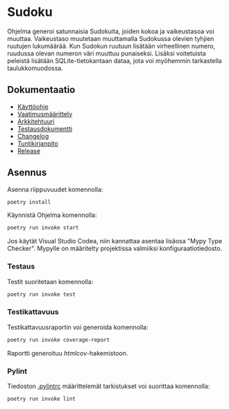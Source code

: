 # Sudoku

Ohjelma generoi satunnaisia Sudokuita, joiden kokoa ja vaikeustasoa voi muuttaa. Vaikeustaso muutetaan muuttamalla Sudokussa olevien tyhjien ruutujen lukumäärää. Kun Sudokun ruutuun lisätään virheellinen numero, ruudussa olevan numeron väri muuttuu punaiseksi. Lisäksi voitetuista peleistä lisätään SQLite-tietokantaan dataa, jota voi myöhemmin tarkastella taulukkomuodossa.


## Dokumentaatio

- [Käyttöohje](dokumentaatio/kayttoohje.md)  
- [Vaatimusmäärittely](dokumentaatio/vaatimusmaarittely.md)  
- [Arkkitehtuuri](dokumentaatio/arkkitehtuuri.md)  
- [Testausdokumentti](dokumentaatio/testaus.md)  
- [Changelog](dokumentaatio/changelog.md)  
- [Tuntikirjanpito](dokumentaatio/tuntikirjanpito.md)  
- [Release](https://github.com/maazjes/ohte/releases/tag/viikko5)

## Asennus

Asenna riippuvuudet komennolla:

```bash
poetry install
```

Käynnistä Ohjelma komennolla:

```bash
poetry run invoke start
```

Jos käytät Visual Studio Codea, niin kannattaa asentaa lisäosa "Mypy Type Checker". Mypylle on määritelty projektissa valmiiksi konfiguraatiotiedosto.
### Testaus

Testit suoritetaan komennolla:

```bash
poetry run invoke test
```

### Testikattavuus

Testikattavuusraportin voi generoida komennolla:

```bash
poetry run invoke coverage-report
```

Raportti generoituu _htmlcov_-hakemistoon.

### Pylint

Tiedoston [.pylintrc](./.pylintrc) määrittelemät tarkistukset voi suorittaa komennolla:

```bash
poetry run invoke lint
```